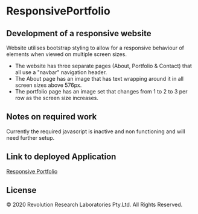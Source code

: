 # ResponsivePortfolio

## Development of a responsive website

Website utilises bootstrap styling to allow for a responsive behaviour of elements when viewed on multiple screen sizes.

- The website has three separate pages (About, Portfolio & Contact) that all use a "navbar" navigation header.
- The About page has an image that has text wrapping around it in all screen sizes above 576px.
- The portfolio page has an image set that changes from 1 to 2 to 3 per row as the screen size increases.

## Notes on required work

Currently the required javascript is inactive and non functioning and will need further setup.

## Link to deployed Application

[Responsive Portfolio](https://dcrevreslabs.github.io/ResponsivePortfolio/)

## License

© 2020 Revolution Research Laboratories Pty.Ltd. All Rights Reserved.
